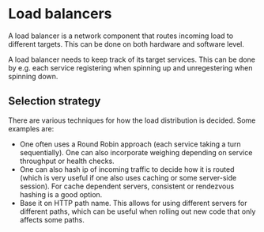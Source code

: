 # Load balancers

A load balancer is a network component that routes incoming load to different
targets. This can be done on both hardware and software level.

A load balancer needs to keep track of its target services. This can be done by
e.g. each service registering when spinning up and unregestering when spinning
down.

## Selection strategy

There are various techniques for how the load distribution is decided. Some
examples are:

- One often uses a Round Robin approach (each service taking a turn
  sequentially). One can also incorporate weighing depending on service
  throughput or health checks.
- One can also hash ip of incoming traffic to decide how it is routed (which is
  very useful if one also uses caching or some server-side session). For cache
  dependent servers, consistent or rendezvous hashing is a good option.
- Base it on HTTP path name. This allows for using different servers for
  different paths, which can be useful when rolling out new code that only
  affects some paths.
